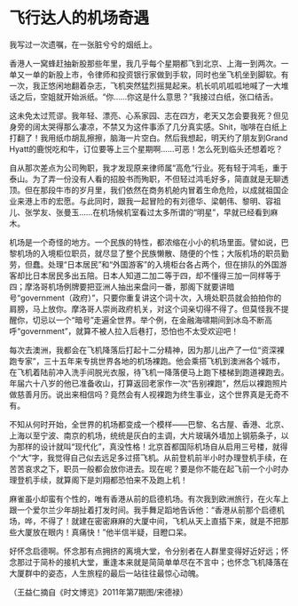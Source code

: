 # 飞行达人的机场奇遇

我写过一次遗嘱，在一张脏兮兮的烟纸上。 

香港人一窝蜂赶抽新股那些年里，我几乎每个星期都飞到北京、上海一到两次。一单又一单的新股上市，令律师和投资银行家做到手软，同时也坐飞机坐到脚软。有一次，我正悠闲地翻着杂志，飞机突然猛烈摇晃起来。机长叽叽呱呱地喊了一大堆话之后，空姐就开始派纸。“你……你这是什么意思？”我接过白纸，张口结舌。 

这未免太过荒谬。我年轻、漂亮、心系家园、志在四方，老天又怎会要我死？但见身旁的阔太哭得那么凄凉，不禁又为这件事添了几分真实感。Shit，咖啡在白纸上打翻了！我用纸巾胡乱擦擦，脑海一片空白。然后我想起，明天约了朋友到Grand Hyatt的鹿悦吃和牛，订位要等上三个星期啊……可恶！怎么死到临头还想着吃？ 

自从那次差点为公司殉职，我才发现原来律师属“高危”行业。死有轻于鸿毛，重于泰山。为了弄一份没有人看的招股书而殉职，不但轻过鸿毛好多，简直就是无聊透顶。但在那段牛市的岁月里，我们依然在商务机舱内冒着生命危险，以成就祖国企业来港上市的宏愿。与此同时，跟我一起冒险的有刘德华、梁朝伟、黎明、容祖儿、张学友、张曼玉……在机场候机室看过太多所谓的“明星”，早就已经看到麻木。 

机场是一个奇怪的地方。一个民族的特性，都浓缩在小小的机场里面。譬如说，巴黎机场的入境柜位职员，就尽显了整个民族懒散、随便的个性；大阪机场的职员勤劳，但蠢。处理“日本居民”和“外国游客”的入境柜台各占两个，但在排队的外国游客却比日本居民多出五陪。日本人知道二加二等于四，却不懂得三加一同样等于四；摩洛哥机场例牌要把亚洲人抽出来盘问一番，那阁下就要讲暗号“government（政府）”，只要你重复讲这个词十次，入境处职员就会拍拍你的肩膀，马上放你。摩洛哥人崇尚政府机关，对这个词亲切得不得了。但莫怪我不提醒你，切忌以一个“暗号”走遍全世界。举个例，在金融海啸期间到冰岛不断高呼“government”，就算不被人拉入后巷打，恐怕也不太受欢迎吧！ 

每次去澳洲，我都会在飞机降落后打起十二分精神，因为那儿出产了一位“资深裸跑专家”，三十五年来专挑世界各地的机场裸跑。他会乘搭飞机到澳洲各个城市，在飞机着陆前冲入洗手间脱光衣服，待飞机一降落便马上跑下楼梯到跑道裸跑去。年届六十八岁的他已准备收山，打算返回老家作一次“告别裸跑”，然后以裸跑照片做慈善月历。说出来相信吗？竟然会有人视裸跑为终生事业，这个世界真是无奇不有。 

不知从何时开始，全世界的机场都变成一个模样——巴黎、名古屋、香港、北京、上海以至宁波、南京的机场，统统是灰白的主调，大片玻璃外墙加上钢筋条子，以为那样的设计就叫“现代化”，真没性格！北京首都国际机场自从启用三号楼，就得个“大”字，我觉得自己似去远足多过搭飞机。从前登机前半小时办理登机手续，在苦苦哀求之下，职员一般都会放你进去。现在呢？要是你不能在起飞前一个小时办理登机手续，就算阁下是刘翔都恐怕来不及跑上机！ 

麻雀虽小却蛮有个性的，唯有香港从前的启德机场。有次我到欧洲旅行，在火车上跟一个爱尔兰少年胡扯着打发时间。我手舞足蹈地告诉他：“香港从前那个启德机场，哗，不得了！就建在密密麻麻的大厦中间，飞机从天上直插下来，就是不把那些大厦放在眼内！真痛快！”他半信半疑，目瞪口呆。 

好怀念启德啊。怀念那有点拥挤的离境大堂，令分别者在人群里变得好近好远；怀念那过于简朴的接机大堂，重逢本来就是简简单单尽在不言中；也怀念飞机降落在大厦群中的姿态，人生旅程的最后一站往往最惊心动魄。 

（王益仁摘自《时文博览》2011年第7期图/宋德禄）